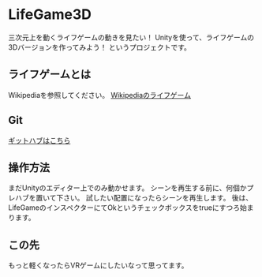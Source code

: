 # LifeGame3D
三次元上を動くライフゲームの動きを見たい！
Unityを使って、ライフゲームの3Dバージョンを作ってみよう！
というプロジェクトです。
## ライフゲームとは
Wikipediaを参照してください。
[Wikipediaのライフゲーム](https://ja.wikipedia.org/wiki/%E3%83%A9%E3%82%A4%E3%83%95%E3%82%B2%E3%83%BC%E3%83%A0)
## Git
[ギットハブはこちら](https://github.com/Moosan/LifeGame3D)

## 操作方法
まだUnityのエディター上でのみ動かせます。
シーンを再生する前に、何個かプレハブを置いて下さい。
試したい配置になったらシーンを再生します。
後は、LifeGameのインスペクターにてOkというチェックボックスをtrueにすつろ始まります。

## この先
もっと軽くなったらVRゲームにしたいなって思ってます。
